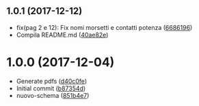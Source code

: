 <a name="1.0.1"></a>
## 1.0.1 (2017-12-12)

* fix(pag 2 e 12): Fix nomi morsetti e contatti potenza ([6686196](https://github.com/eca-automs/MC-OL48iCONFTR/commit/6686196))
* Compila README.md ([40ae82e](https://github.com/eca-automs/MC-OL48iCONFTR/commit/40ae82e))



<a name="1.0.0"></a>
# 1.0.0 (2017-12-04)

* Generate pdfs ([d40c0fe](https://github.com/eca-automs/MC-OL48iCONFTR/commit/d40c0fe))
* Initial commit ([b87354d](https://github.com/eca-automs/MC-OL48iCONFTR/commit/b87354d))
* nuovo-schema ([851b4e7](https://github.com/eca-automs/MC-OL48iCONFTR/commit/851b4e7))




